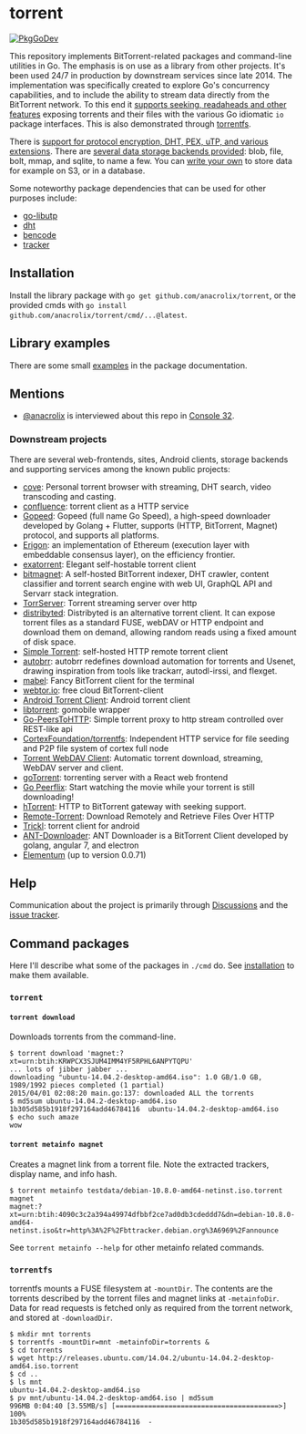 # torrent

[![PkgGoDev](https://pkg.go.dev/badge/github.com/anacrolix/torrent)](https://pkg.go.dev/github.com/anacrolix/torrent)

This repository implements BitTorrent-related packages and command-line utilities in Go. The emphasis is on use as a library from other projects. It's been used 24/7 in production by downstream services since late 2014. The implementation was specifically created to explore Go's concurrency capabilities, and to include the ability to stream data directly from the BitTorrent network. To this end it [supports seeking, readaheads and other features](https://godoc.org/github.com/anacrolix/torrent#Reader) exposing torrents and their files with the various Go idiomatic `io` package interfaces. This is also demonstrated through [torrentfs](#torrentfs).

There is [support for protocol encryption, DHT, PEX, uTP, and various extensions](https://godoc.org/github.com/anacrolix/torrent). There are [several data storage backends provided](https://godoc.org/github.com/anacrolix/torrent/storage): blob, file, bolt, mmap, and sqlite, to name a few. You can [write your own](https://godoc.org/github.com/anacrolix/torrent/storage#ClientImpl) to store data for example on S3, or in a database. 

Some noteworthy package dependencies that can be used for other purposes include:

 * [go-libutp](https://github.com/anacrolix/go-libutp)
 * [dht](https://github.com/anacrolix/dht)
 * [bencode](https://godoc.org/github.com/anacrolix/torrent/bencode)
 * [tracker](https://godoc.org/github.com/anacrolix/torrent/tracker)

## Installation

Install the library package with `go get github.com/anacrolix/torrent`, or the provided cmds with `go install github.com/anacrolix/torrent/cmd/...@latest`.

## Library examples

There are some small [examples](https://godoc.org/github.com/anacrolix/torrent#pkg-examples) in the package documentation.

## Mentions

 * [@anacrolix](https://github.com/anacrolix) is interviewed about this repo in [Console 32](https://console.substack.com/p/console-32).

### Downstream projects

There are several web-frontends, sites, Android clients, storage backends and supporting services among the known public projects:

 * [cove](https://coveapp.info): Personal torrent browser with streaming, DHT search, video transcoding and casting.
 * [confluence](https://github.com/anacrolix/confluence): torrent client as a HTTP service <!-- Well of course I know him... He's me -->
 * [Gopeed](https://github.com/GopeedLab/gopeed): Gopeed (full name Go Speed), a high-speed downloader developed by Golang + Flutter, supports (HTTP, BitTorrent, Magnet) protocol, and supports all platforms. <!-- 7.7k stars --> 
 * [Erigon](https://github.com/ledgerwatch/erigon): an implementation of Ethereum (execution layer with embeddable consensus layer), on the efficiency frontier. <!-- 2.7k stars -->
 * [exatorrent](https://github.com/varbhat/exatorrent): Elegant self-hostable torrent client <!-- 1.5k stars -->
 * [bitmagnet](https://github.com/bitmagnet-io/bitmagnet): A self-hosted BitTorrent indexer, DHT crawler, content classifier and torrent search engine with web UI, GraphQL API and Servarr stack integration. <!-- 1.1k stars --> 
 * [TorrServer](https://github.com/YouROK/TorrServer): Torrent streaming server over http <!-- 984 stars -->
 * [distribyted](https://github.com/distribyted/distribyted): Distribyted is an alternative torrent client. It can expose torrent files as a standard FUSE, webDAV or HTTP endpoint and download them on demand, allowing random reads using a fixed amount of disk space. <!-- 982 stars --> 
 * [Simple Torrent](https://github.com/boypt/simple-torrent): self-hosted HTTP remote torrent client <!-- 876 stars -->
 * [autobrr](https://github.com/autobrr/autobrr): autobrr redefines download automation for torrents and Usenet, drawing inspiration from tools like trackarr, autodl-irssi, and flexget. <!-- 855 stars -->
 * [mabel](https://github.com/smmr-software/mabel): Fancy BitTorrent client for the terminal <!-- 412 stars -->
 * [webtor.io](https://webtor.io/): free cloud BitTorrent-client <!-- not exclusively anacrolix/torrent maybe? 40-200 stars? -->
 * [Android Torrent Client](https://gitlab.com/axet/android-torrent-client): Android torrent client <!-- 29 stars -->
 * [libtorrent](https://gitlab.com/axet/libtorrent): gomobile wrapper <!-- 15 stars -->
 * [Go-PeersToHTTP](https://github.com/WinPooh32/peerstohttp): Simple torrent proxy to http stream controlled over REST-like api <!-- 28 stars -->
 * [CortexFoundation/torrentfs](https://github.com/CortexFoundation/torrentfs): Independent HTTP service for file seeding and P2P file system of cortex full node <!-- 21 stars -->
 * [Torrent WebDAV Client](https://github.com/Jipok/torrent-webdav): Automatic torrent download, streaming, WebDAV server and client. <!-- 1 star, https://github.com/anacrolix/torrent/issues/917 --> 
 * [goTorrent](https://github.com/deranjer/goTorrent): torrenting server with a React web frontend <!-- 156 stars, inactive since 2020 -->
 * [Go Peerflix](https://github.com/Sioro-Neoku/go-peerflix): Start watching the movie while your torrent is still downloading! <!-- 449 stars, inactive since 2019 -->
 * [hTorrent](https://github.com/pojntfx/htorrent): HTTP to BitTorrent gateway with seeking support. <!-- 102 stars -->
 * [Remote-Torrent](https://github.com/BruceWangNo1/remote-torrent): Download Remotely and Retrieve Files Over HTTP <!-- 57 stars, inactive since 2019 -->
 * [Trickl](https://github.com/arranlomas/Trickl): torrent client for android <!-- 48 stars, inactive since 2018 -->
 * [ANT-Downloader](https://github.com/anatasluo/ant): ANT Downloader is a BitTorrent Client developed by golang, angular 7, and electron <!-- archived -->
 * [Elementum](http://elementum.surge.sh/) (up to version 0.0.71)

## Help

Communication about the project is primarily through [Discussions](https://github.com/anacrolix/torrent/discussions) and the [issue tracker](https://github.com/anacrolix/torrent/issues).

## Command packages

Here I'll describe what some of the packages in `./cmd` do. See [installation](#installation) to make them available.

### `torrent`

#### `torrent download`

Downloads torrents from the command-line.

    $ torrent download 'magnet:?xt=urn:btih:KRWPCX3SJUM4IMM4YF5RPHL6ANPYTQPU'
    ... lots of jibber jabber ...
    downloading "ubuntu-14.04.2-desktop-amd64.iso": 1.0 GB/1.0 GB, 1989/1992 pieces completed (1 partial)
    2015/04/01 02:08:20 main.go:137: downloaded ALL the torrents
    $ md5sum ubuntu-14.04.2-desktop-amd64.iso
    1b305d585b1918f297164add46784116  ubuntu-14.04.2-desktop-amd64.iso
    $ echo such amaze
    wow

#### `torrent metainfo magnet`

Creates a magnet link from a torrent file. Note the extracted trackers, display name, and info hash.

    $ torrent metainfo testdata/debian-10.8.0-amd64-netinst.iso.torrent magnet
    magnet:?xt=urn:btih:4090c3c2a394a49974dfbbf2ce7ad0db3cdeddd7&dn=debian-10.8.0-amd64-netinst.iso&tr=http%3A%2F%2Fbttracker.debian.org%3A6969%2Fannounce

See `torrent metainfo --help` for other metainfo related commands.

### `torrentfs`

torrentfs mounts a FUSE filesystem at `-mountDir`. The contents are the torrents described by the torrent files and magnet links at `-metainfoDir`. Data for read requests is fetched only as required from the torrent network, and stored at `-downloadDir`.

    $ mkdir mnt torrents
    $ torrentfs -mountDir=mnt -metainfoDir=torrents &
    $ cd torrents
    $ wget http://releases.ubuntu.com/14.04.2/ubuntu-14.04.2-desktop-amd64.iso.torrent
    $ cd ..
    $ ls mnt
    ubuntu-14.04.2-desktop-amd64.iso
    $ pv mnt/ubuntu-14.04.2-desktop-amd64.iso | md5sum
    996MB 0:04:40 [3.55MB/s] [========================================>] 100%
    1b305d585b1918f297164add46784116  -

